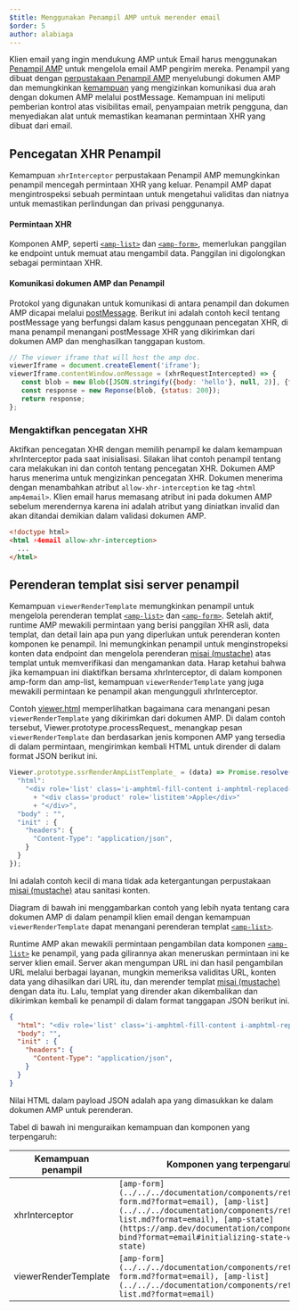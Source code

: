 ```yaml
---
$title: Menggunakan Penampil AMP untuk merender email
$order: 5
author: alabiaga
---
```


Klien email yang ingin mendukung AMP untuk Email harus menggunakan [Penampil AMP](https://github.com/ampproject/amphtml/blob/master/extensions/amp-viewer-integration/integrating-viewer-with-amp-doc-guide.md) untuk mengelola email AMP pengirim mereka. Penampil yang dibuat dengan [perpustakaan Penampil AMP](https://github.com/ampproject/amphtml/tree/master/extensions/amp-viewer-integration) menyelubungi dokumen AMP dan memungkinkan [kemampuan](https://github.com/ampproject/amphtml/blob/master/extensions/amp-viewer-integration/CAPABILITIES.md) yang mengizinkan komunikasi dua arah dengan dokumen AMP melalui postMessage. Kemampuan ini meliputi pemberian kontrol atas visibilitas email, penyampaian metrik pengguna, dan menyediakan alat untuk memastikan keamanan permintaan XHR yang dibuat dari email.

## Pencegatan XHR Penampil

Kemampuan `xhrInterceptor` perpustakaan Penampil AMP memungkinkan penampil mencegah permintaan XHR yang keluar. Penampil AMP dapat mengintrospeksi sebuah permintaan untuk mengetahui validitas dan niatnya untuk memastikan perlindungan dan privasi penggunanya.

#### Permintaan XHR

Komponen AMP, seperti [`<amp-list>`](../../../documentation/components/reference/amp-list.md?format=email) dan [`<amp-form>`](../../../documentation/components/reference/amp-form.md?format=email), memerlukan panggilan ke endpoint untuk memuat atau mengambil data. Panggilan ini digolongkan sebagai permintaan XHR.

#### Komunikasi dokumen AMP dan Penampil

Protokol yang digunakan untuk komunikasi di antara penampil dan dokumen AMP dicapai melalui [postMessage](https://developer.mozilla.org/en-US/docs/Web/API/Window/postMessage). Berikut ini adalah contoh kecil tentang postMessage yang berfungsi dalam kasus penggunaan pencegatan XHR, di mana penampil menangani postMessage XHR yang dikirimkan dari dokumen AMP dan menghasilkan tanggapan kustom.

```js
// The viewer iframe that will host the amp doc.
viewerIframe = document.createElement('iframe');
viewerIframe.contentWindow.onMessage = (xhrRequestIntercepted) => {
   const blob = new Blob([JSON.stringify({body: 'hello'}, null, 2)], {type: 'application/json'});
   const response = new Reponse(blob, {status: 200});
   return response;
};
```

### Mengaktifkan pencegatan XHR

Aktifkan pencegatan XHR dengan memilih penampil ke dalam kemampuan xhrInterceptor pada saat inisialisasi. Silakan lihat contoh penampil tentang cara melakukan ini dan contoh tentang pencegatan XHR. Dokumen AMP harus menerima untuk mengizinkan pencegatan XHR. Dokumen menerima dengan menambahkan atribut `allow-xhr-interception` ke tag `<html amp4email>`. Klien email harus memasang atribut ini pada dokumen AMP sebelum merendernya karena ini adalah atribut yang diniatkan invalid dan akan ditandai demikian dalam validasi dokumen AMP.

```html
<!doctype html>
<html ⚡4email allow-xhr-interception>
  ...
</html>
```

## Perenderan templat sisi server penampil

Kemampuan `viewerRenderTemplate` memungkinkan penampil untuk mengelola perenderan templat [`<amp-list>`](../../../documentation/components/reference/amp-list.md?format=email) dan [`<amp-form>`](../../../documentation/components/reference/amp-form.md?format=email). Setelah aktif, runtime AMP mewakili permintaan yang berisi panggilan XHR asli, data templat, dan detail lain apa pun yang diperlukan untuk perenderan konten komponen ke penampil. Ini memungkinkan penampil untuk menginstropeksi konten data endpoint dan mengelola perenderan [misai (mustache)](https://mustache.github.io/) atas templat untuk memverifikasi dan mengamankan data. Harap ketahui bahwa jika kemampuan ini diaktifkan bersama xhrInterceptor, di dalam komponen amp-form dan amp-list, kemampuan `viewerRenderTemplate` yang juga mewakili permintaan ke penampil akan mengungguli xhrInterceptor.

Contoh [viewer.html](https://github.com/ampproject/amphtml/blob/master/examples/viewer.html) memperlihatkan bagaimana cara menangani pesan `viewerRenderTemplate` yang dikirimkan dari dokumen AMP. Di dalam contoh tersebut, Viewer.prototype.processRequest_ menangkap pesan `viewerRenderTemplate` dan berdasarkan jenis komponen AMP yang tersedia di dalam permintaan, mengirimkan kembali HTML untuk dirender di dalam format JSON berikut ini.

```js
Viewer.prototype.ssrRenderAmpListTemplate_ = (data) => Promise.resolve({
  "html":
    "<div role='list' class='i-amphtml-fill-content i-amphtml-replaced-content'>"
      + "<div class='product' role='listitem'>Apple</div>"
      + "</div>",
  "body" : "",
  "init" : {
    "headers": {
      "Content-Type": "application/json",
    }
  }
});
```

Ini adalah contoh kecil di mana tidak ada ketergantungan perpustakaan [misai (mustache)](https://mustache.github.io/) atau sanitasi konten.

Diagram di bawah ini menggambarkan contoh yang lebih nyata tentang cara dokumen AMP di dalam penampil klien email dengan kemampuan `viewerRenderTemplate` dapat menangani perenderan templat [`<amp-list>`](../../../documentation/components/reference/amp-list.md?format=email).

<amp-img alt="Viewer render template diagram" layout="responsive" width="372" height="279" src="/static/img/docs/viewer_render_template_diagram.png">
</amp-img>

Runtime AMP akan mewakili permintaan pengambilan data komponen [`<amp-list>`](../../../documentation/components/reference/amp-list.md?format=email) ke penampil, yang pada gilirannya akan meneruskan permintaan ini ke server klien email. Server akan mengumpan URL ini dan hasil pengambilan URL melalui berbagai layanan, mungkin memeriksa validitas URL, konten data yang dihasilkan dari URL itu, dan merender templat [misai (mustache)](https://mustache.github.io/) dengan data itu. Lalu, templat yang dirender akan dikembalikan dan dikirimkan kembali ke penampil di dalam format tanggapan JSON berikut ini.

```json
{
  "html": "<div role='list' class='i-amphtml-fill-content i-amphtml-replaced-content'> <div class='product' role='listitem'>List item 1</div> <div class='product' role='listitem'>List item 2</div> </div>",
  "body": "",
  "init" : {
    "headers": {
      "Content-Type": "application/json",
    }
  }
}
```

Nilai HTML dalam payload JSON adalah apa yang dimasukkan ke dalam dokumen AMP untuk perenderan.

Tabel di bawah ini menguraikan kemampuan dan komponen yang terpengaruh:

<table>
  <thead>
    <tr>
      <th width="30%">Kemampuan penampil</th>
      <th>Komponen yang terpengaruh</th>
    </tr>
  </thead>
  <tbody>
    <tr>
      <td>xhrInterceptor</td>
      <td><code>[amp-form](../../../documentation/components/reference/amp-form.md?format=email), [amp-list](../../../documentation/components/reference/amp-list.md?format=email), [amp-state](https://amp.dev/documentation/components/amp-bind?format=email#initializing-state-with-amp-state)</code></td>
    </tr>
     <tr>
       <td>viewerRenderTemplate</td>
       <td><code>[amp-form](../../../documentation/components/reference/amp-form.md?format=email), [amp-list](../../../documentation/components/reference/amp-list.md?format=email)</code></td>
    </tr>
  </tbody>
</table>
